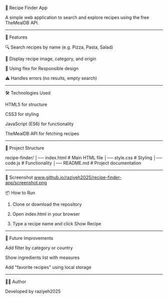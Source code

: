 
🍲 Recipe Finder App

A simple web application to search and explore recipes using the free TheMealDB API.


---

🚀 Features

🔍 Search recipes by name (e.g. Pizza, Pasta, Salad)

📸 Display recipe image, category, and origin

📑 Using flex for Responsible design

⚠️ Handles errors (no results, empty search)



---

🛠️ Technologies Used

HTML5 for structure

CSS3 for styling

JavaScript (ES6) for functionality

TheMealDB API for fetching recipes



---

📂 Project Structure

recipe-finder/
│── index.html     # Main HTML file
│── style.css      # Styling
│── code.js      # Functionality
│── README.md      # Project documentation


---

📸 Screenshot
www.github.io/raziyeh2025/recipe-finder-app/screenshot.png


📦 How to Run

1. Clone or download the repository


2. Open index.html in your browser


3. Type a recipe name and click Show Recipe




---

🔮 Future Improvements

Add filter by category or country

Show ingredients list with measures

Add "favorite recipes" using local storage



---

👩‍💻 Author

Developed by raziyeh2025
